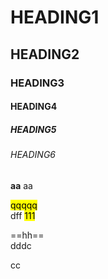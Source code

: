 # HEADING1
## HEADING2
### HEADING3
#### HEADING4
##### HEADING5 




###### HEADING6
__aa__ aa

<mark>qqqqq</mark>  
dff 
<mark> 111 </mark>



==hh==  
dddc

cc
